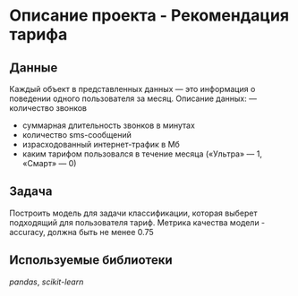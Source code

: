 # Описание проекта - Рекомендация тарифа
## Данные

Каждый объект в представленных данных — это информация о поведении одного пользователя за месяц.
Описание данных:
— количество звонков
- суммарная длительность звонков в минутах
- количество sms-сообщений
- израсходованный интернет-трафик в Мб
- каким тарифом пользовался в течение месяца («Ультра» — 1, «Смарт» — 0)

## Задача

Построить модель для задачи классификации, которая выберет подходящий для пользователя тариф. 
Метрика качества модели - accuracy, должна быть не менее 0.75

## Используемые библиотеки
*pandas*,
*scikit-learn*
